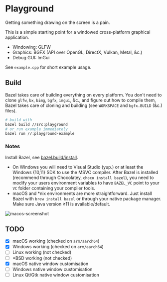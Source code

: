# Playground

Getting something drawing on the screen is a pain.

This is a simple starting point for a windowed cross-platform graphical application.

- Windowing: GLFW
- Graphics: BGFX (API over OpenGL, DirectX, Vulkan, Metal, &c.)
- Debug GUI: ImGui

See `example.cpp` for short example usage.

## Build

Bazel takes care of building everything on every platform.
You don't need to clone `glfw`, `bx`, `bimg`, `bgfx`, `imgui`, &c., and figure out how to compile them,
Bazel takes care of cloning and building (see `WORKSPACE` and `bgfx.BUILD` (&c.) files).

```sh
# build with
bazel build //src:playground
# or run example immediately
bazel run //:playground-example
```

### Notes

Install Bazel, see [bazel.build/install](https://bazel.build/install).

- On Windows you will need to Visual Studio (yup.) or at least the Windows {10,11} SDK to use the MSVC compiler. After Bazel is installed (recommend through Chocolatey, `choco install bazel`), you need to modify your users environment variables to have `BAZEL_VC` point to your `VC` folder containing your compiler tools.
- macOS and *nix environments are more straightforward. Just install Bazel with `brew install bazel` or through your native package manager. Make sure Java version ≥11 is available/default.

![macos-screenshot](https://user-images.githubusercontent.com/26842759/220960536-9875f36d-09df-491a-bb5c-ed5e35119799.png)
<!-- ![windows-screenshot](https://user-images.githubusercontent.com/26842759/220960544-1271bf7a-1d1c-45ac-9f2e-14993e81219d.png) -->

## TODO

- [x] macOS working (checked on `arm/aarch64`)
- [x] Windows working (checked on `arm/aarch64`)
- [ ] Linux working (not checked)
- [ ] *BSD working (not checked)
- [x] macOS native window customisation
- [ ] Windows native window customisation
- [ ] Linux Qt/Gtk native window customisation
